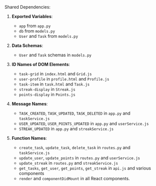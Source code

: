 Shared Dependencies:

1. **Exported Variables**: 
   - `app` from `app.py`
   - `db` from `models.py`
   - `User` and `Task` from `models.py`

2. **Data Schemas**: 
   - `User` and `Task` schemas in `models.py`

3. **ID Names of DOM Elements**: 
   - `task-grid` in `index.html` and `Grid.js`
   - `user-profile` in `profile.html` and `Profile.js`
   - `task-item` in `task.html` and `Task.js`
   - `streak-display` in `Streak.js`
   - `points-display` in `Points.js`

4. **Message Names**: 
   - `TASK_CREATED`, `TASK_UPDATED`, `TASK_DELETED` in `app.py` and `taskService.js`
   - `USER_UPDATED`, `USER_POINTS_UPDATED` in `app.py` and `userService.js`
   - `STREAK_UPDATED` in `app.py` and `streakService.js`

5. **Function Names**: 
   - `create_task`, `update_task`, `delete_task` in `routes.py` and `taskService.js`
   - `update_user`, `update_points` in `routes.py` and `userService.js`
   - `update_streak` in `routes.py` and `streakService.js`
   - `get_tasks`, `get_user`, `get_points`, `get_streak` in `api.js` and various components
   - `render` and `componentDidMount` in all React components.